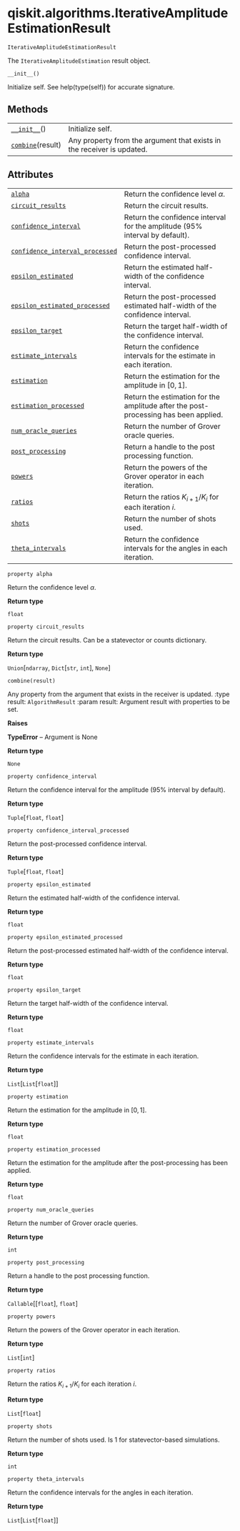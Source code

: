 # qiskit.algorithms.IterativeAmplitudeEstimationResult

`IterativeAmplitudeEstimationResult`

The `IterativeAmplitudeEstimation` result object.

`__init__()`

Initialize self. See help(type(self)) for accurate signature.

## Methods

|                                                                                                                                                   |                                                                        |
| ------------------------------------------------------------------------------------------------------------------------------------------------- | ---------------------------------------------------------------------- |
| [`__init__`](#qiskit.algorithms.IterativeAmplitudeEstimationResult.__init__ "qiskit.algorithms.IterativeAmplitudeEstimationResult.__init__")()    | Initialize self.                                                       |
| [`combine`](#qiskit.algorithms.IterativeAmplitudeEstimationResult.combine "qiskit.algorithms.IterativeAmplitudeEstimationResult.combine")(result) | Any property from the argument that exists in the receiver is updated. |

## Attributes

|                                                                                                                                                                                                             |                                                                                     |
| ----------------------------------------------------------------------------------------------------------------------------------------------------------------------------------------------------------- | ----------------------------------------------------------------------------------- |
| [`alpha`](#qiskit.algorithms.IterativeAmplitudeEstimationResult.alpha "qiskit.algorithms.IterativeAmplitudeEstimationResult.alpha")                                                                         | Return the confidence level $\alpha$.                                               |
| [`circuit_results`](#qiskit.algorithms.IterativeAmplitudeEstimationResult.circuit_results "qiskit.algorithms.IterativeAmplitudeEstimationResult.circuit_results")                                           | Return the circuit results.                                                         |
| [`confidence_interval`](#qiskit.algorithms.IterativeAmplitudeEstimationResult.confidence_interval "qiskit.algorithms.IterativeAmplitudeEstimationResult.confidence_interval")                               | Return the confidence interval for the amplitude (95% interval by default).         |
| [`confidence_interval_processed`](#qiskit.algorithms.IterativeAmplitudeEstimationResult.confidence_interval_processed "qiskit.algorithms.IterativeAmplitudeEstimationResult.confidence_interval_processed") | Return the post-processed confidence interval.                                      |
| [`epsilon_estimated`](#qiskit.algorithms.IterativeAmplitudeEstimationResult.epsilon_estimated "qiskit.algorithms.IterativeAmplitudeEstimationResult.epsilon_estimated")                                     | Return the estimated half-width of the confidence interval.                         |
| [`epsilon_estimated_processed`](#qiskit.algorithms.IterativeAmplitudeEstimationResult.epsilon_estimated_processed "qiskit.algorithms.IterativeAmplitudeEstimationResult.epsilon_estimated_processed")       | Return the post-processed estimated half-width of the confidence interval.          |
| [`epsilon_target`](#qiskit.algorithms.IterativeAmplitudeEstimationResult.epsilon_target "qiskit.algorithms.IterativeAmplitudeEstimationResult.epsilon_target")                                              | Return the target half-width of the confidence interval.                            |
| [`estimate_intervals`](#qiskit.algorithms.IterativeAmplitudeEstimationResult.estimate_intervals "qiskit.algorithms.IterativeAmplitudeEstimationResult.estimate_intervals")                                  | Return the confidence intervals for the estimate in each iteration.                 |
| [`estimation`](#qiskit.algorithms.IterativeAmplitudeEstimationResult.estimation "qiskit.algorithms.IterativeAmplitudeEstimationResult.estimation")                                                          | Return the estimation for the amplitude in $[0, 1]$.                                |
| [`estimation_processed`](#qiskit.algorithms.IterativeAmplitudeEstimationResult.estimation_processed "qiskit.algorithms.IterativeAmplitudeEstimationResult.estimation_processed")                            | Return the estimation for the amplitude after the post-processing has been applied. |
| [`num_oracle_queries`](#qiskit.algorithms.IterativeAmplitudeEstimationResult.num_oracle_queries "qiskit.algorithms.IterativeAmplitudeEstimationResult.num_oracle_queries")                                  | Return the number of Grover oracle queries.                                         |
| [`post_processing`](#qiskit.algorithms.IterativeAmplitudeEstimationResult.post_processing "qiskit.algorithms.IterativeAmplitudeEstimationResult.post_processing")                                           | Return a handle to the post processing function.                                    |
| [`powers`](#qiskit.algorithms.IterativeAmplitudeEstimationResult.powers "qiskit.algorithms.IterativeAmplitudeEstimationResult.powers")                                                                      | Return the powers of the Grover operator in each iteration.                         |
| [`ratios`](#qiskit.algorithms.IterativeAmplitudeEstimationResult.ratios "qiskit.algorithms.IterativeAmplitudeEstimationResult.ratios")                                                                      | Return the ratios $K_{i+1}/K_{i}$ for each iteration $i$.                           |
| [`shots`](#qiskit.algorithms.IterativeAmplitudeEstimationResult.shots "qiskit.algorithms.IterativeAmplitudeEstimationResult.shots")                                                                         | Return the number of shots used.                                                    |
| [`theta_intervals`](#qiskit.algorithms.IterativeAmplitudeEstimationResult.theta_intervals "qiskit.algorithms.IterativeAmplitudeEstimationResult.theta_intervals")                                           | Return the confidence intervals for the angles in each iteration.                   |

`property alpha`

Return the confidence level $\alpha$.

**Return type**

`float`

`property circuit_results`

Return the circuit results. Can be a statevector or counts dictionary.

**Return type**

`Union`\[`ndarray`, `Dict`\[`str`, `int`], `None`]

`combine(result)`

Any property from the argument that exists in the receiver is updated. :type result: `AlgorithmResult` :param result: Argument result with properties to be set.

**Raises**

**TypeError** – Argument is None

**Return type**

`None`

`property confidence_interval`

Return the confidence interval for the amplitude (95% interval by default).

**Return type**

`Tuple`\[`float`, `float`]

`property confidence_interval_processed`

Return the post-processed confidence interval.

**Return type**

`Tuple`\[`float`, `float`]

`property epsilon_estimated`

Return the estimated half-width of the confidence interval.

**Return type**

`float`

`property epsilon_estimated_processed`

Return the post-processed estimated half-width of the confidence interval.

**Return type**

`float`

`property epsilon_target`

Return the target half-width of the confidence interval.

**Return type**

`float`

`property estimate_intervals`

Return the confidence intervals for the estimate in each iteration.

**Return type**

`List`\[`List`\[`float`]]

`property estimation`

Return the estimation for the amplitude in $[0, 1]$.

**Return type**

`float`

`property estimation_processed`

Return the estimation for the amplitude after the post-processing has been applied.

**Return type**

`float`

`property num_oracle_queries`

Return the number of Grover oracle queries.

**Return type**

`int`

`property post_processing`

Return a handle to the post processing function.

**Return type**

`Callable`\[\[`float`], `float`]

`property powers`

Return the powers of the Grover operator in each iteration.

**Return type**

`List`\[`int`]

`property ratios`

Return the ratios $K_{i+1}/K_{i}$ for each iteration $i$.

**Return type**

`List`\[`float`]

`property shots`

Return the number of shots used. Is 1 for statevector-based simulations.

**Return type**

`int`

`property theta_intervals`

Return the confidence intervals for the angles in each iteration.

**Return type**

`List`\[`List`\[`float`]]
